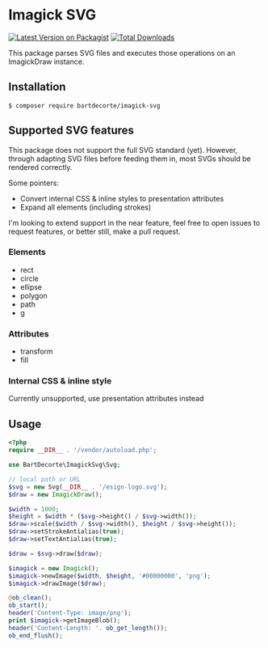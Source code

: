 # Imagick SVG
[![Latest Version on Packagist](https://img.shields.io/packagist/v/bartdecorte/imagick-svg.svg?style=flat-square)](https://packagist.org/packages/bartdecorte/imagick-svg)
[![Total Downloads](https://img.shields.io/packagist/dt/bartdecorte/imagick-svg.svg?style=flat-square)](https://packagist.org/packages/bartdecorte/imagick-svg)

This package parses SVG files and executes those operations on an ImagickDraw instance.

## Installation

```
$ composer require bartdecorte/imagick-svg
```

## Supported SVG features
This package does not support the full SVG standard (yet). However, through adapting SVG files before feeding them in,
most SVGs should be rendered correctly.

Some pointers:
- Convert internal CSS & inline styles to presentation attributes
- Expand all elements (including strokes)

I'm looking to extend support in the near feature, feel free to open issues to request features, or better still, make
a pull request.

### Elements
- rect
- circle
- ellipse
- polygon
- path
- g

### Attributes
- transform
- fill

### Internal CSS & inline style
Currently unsupported, use presentation attributes instead

## Usage

```php
<?php
require __DIR__ . '/vendor/autoload.php';

use BartDecorte\ImagickSvg\Svg;

// local path or URL
$svg = new Svg(__DIR__ . '/esign-logo.svg');
$draw = new ImagickDraw();

$width = 1000;
$height = $width * ($svg->height() / $svg->width());
$draw->scale($width / $svg->width(), $height / $svg->height());
$draw->setStrokeAntialias(true);
$draw->setTextAntialias(true);

$draw = $svg->draw($draw);

$imagick = new Imagick();
$imagick->newImage($width, $height, '#00000000', 'png');
$imagick->drawImage($draw);

@ob_clean();
ob_start();
header('Content-Type: image/png');
print $imagick->getImageBlob();
header('Content-Length: '. ob_get_length());
ob_end_flush();
```
